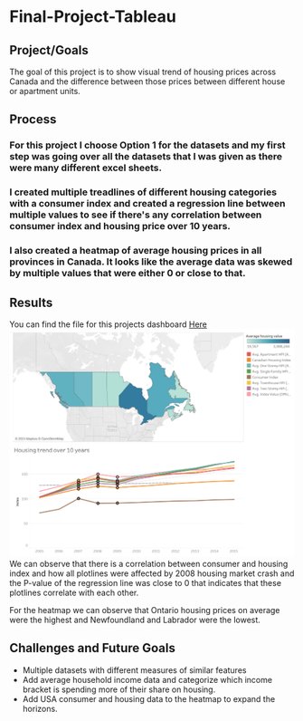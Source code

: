 # Final-Project-Tableau

## Project/Goals
The goal of this project is to show visual trend of housing prices across Canada and the difference between those prices between different house or apartment units.

## Process
### For this project I choose Option 1 for the datasets and my first step was going over all the datasets that I was given as there were many different excel sheets.
### I created multiple treadlines of different housing categories with a consumer index and created a regression line between multiple values to see if there's any correlation between consumer index and housing price over 10 years.
### I also created a heatmap of average housing prices in all provinces in Canada. It looks like the average data was skewed by multiple values that were either 0 or close to that.
## Results
You can find the file for this projects dashboard [Here](/TableauProject.twbx)
![](Dashboard.png)
We can observe that there is a correlation between consumer and housing index and how all plotlines were affected by 2008 housing market crash and the P-value of the regression line was close to 0 that indicates that these plotlines correlate with each other.

For the heatmap we can observe that Ontario housing prices on average were the highest and Newfoundland and Labrador were the lowest.
## Challenges and Future Goals
+ Multiple datasets with different measures of similar features
+ Add average household income data and categorize which income bracket is spending more of their share on housing.
+ Add USA consumer and housing data to the heatmap to expand the horizons.
